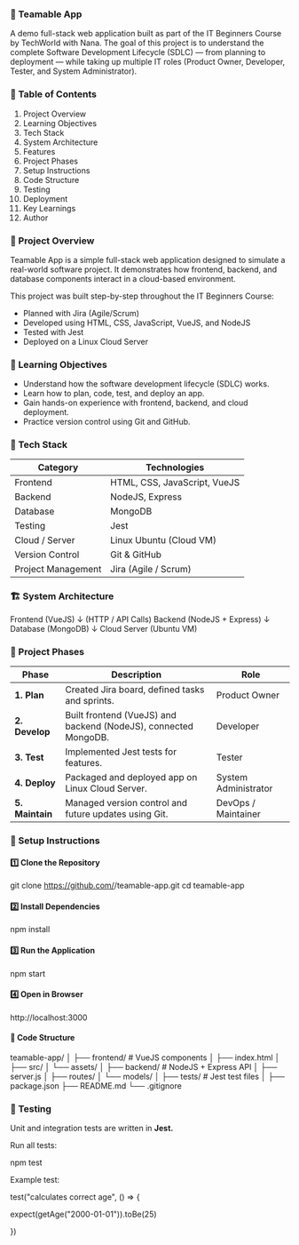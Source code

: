 ### 🧩 Teamable App

A demo full-stack web application built as part of the IT Beginners Course by TechWorld with Nana.
The goal of this project is to understand the complete Software Development Lifecycle (SDLC) — from planning to deployment — while taking up multiple IT roles (Product Owner, Developer, Tester, and System Administrator).

### 📘 Table of Contents

1. Project Overview
2. Learning Objectives
3. Tech Stack
4. System Architecture
5. Features
6. Project Phases
7. Setup Instructions
8. Code Structure
9. Testing
10. Deployment
11. Key Learnings
12. Author

### 🚀 Project Overview

Teamable App is a simple full-stack web application designed to simulate a real-world software project.
It demonstrates how frontend, backend, and database components interact in a cloud-based environment.

This project was built step-by-step throughout the IT Beginners Course:

- Planned with Jira (Agile/Scrum)
- Developed using HTML, CSS, JavaScript, VueJS, and NodeJS
- Tested with Jest
- Deployed on a Linux Cloud Server

### 🎯 Learning Objectives

- Understand how the software development lifecycle (SDLC) works.
- Learn how to plan, code, test, and deploy an app.
- Gain hands-on experience with frontend, backend, and cloud deployment.
- Practice version control using Git and GitHub.

### 🧠 Tech Stack

| Category           | Technologies                 |
| ------------------ | ---------------------------- |
| Frontend           | HTML, CSS, JavaScript, VueJS |
| Backend            | NodeJS, Express              |
| Database           | MongoDB                      |
| Testing            | Jest                         |
| Cloud / Server     | Linux Ubuntu (Cloud VM)      |
| Version Control    | Git & GitHub                 |
| Project Management | Jira (Agile / Scrum)         |

### 🏗️ System Architecture

Frontend (VueJS)
      ↓ (HTTP / API Calls)
Backend (NodeJS + Express)
      ↓
Database (MongoDB)
      ↓
Cloud Server (Ubuntu VM)

### 🔄 Project Phases

| Phase           | Description                                                     | Role                 |
| --------------- | --------------------------------------------------------------- | -------------------- |
| **1. Plan**     | Created Jira board, defined tasks and sprints.                  | Product Owner        |
| **2. Develop**  | Built frontend (VueJS) and backend (NodeJS), connected MongoDB. | Developer            |
| **3. Test**     | Implemented Jest tests for features.                            | Tester               |
| **4. Deploy**   | Packaged and deployed app on Linux Cloud Server.                | System Administrator |
| **5. Maintain** | Managed version control and future updates using Git.           | DevOps / Maintainer  |

### 🧩 Setup Instructions
#### 1️⃣ Clone the Repository
git clone https://github.com/<yourusername>/teamable-app.git
cd teamable-app

#### 2️⃣ Install Dependencies
npm install

#### 3️⃣ Run the Application
npm start

#### 4️⃣ Open in Browser
http://localhost:3000

#### 📂 Code Structure
teamable-app/
│
├── frontend/                # VueJS components
│   ├── index.html
│   ├── src/
│   └── assets/
│
├── backend/                 # NodeJS + Express API
│   ├── server.js
│   ├── routes/
│   └── models/
│
├── tests/                   # Jest test files
│
├── package.json
├── README.md
└── .gitignore

### 🧪 Testing

Unit and integration tests are written in **Jest.**

Run all tests:

npm test

Example test:

test("calculates correct age", () => {

  expect(getAge("2000-01-01")).toBe(25)

})



